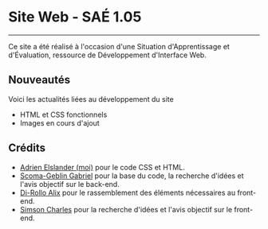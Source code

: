 # Site Web - SAÉ 1.05
---
Ce site a été réalisé à l'occasion d'une Situation d'Apprentissage et d'Évaluation, ressource de Développement d'Interface Web.

## Nouveautés
Voici les actualités liées au développement du site
- HTML et CSS fonctionnels
- Images en cours d'ajout

## Crédits
- [Adrien Elslander (moi)](https://github.com/PlatiniumStar) pour le code CSS et HTML.
- [Scoma-Geblin Gabriel](https://gitlabinfo.iutmontp.univ-montp2.fr/scomag) pour la base du code, la recherche d'idées et l'avis objectif sur le back-end.
- [Di-Rollo Alix](https://gitlabinfo.iutmontp.univ-montp2.fr/dirolloa) pour le rassemblement des éléments nécessaires au front-end.
- [Simson Charles](https://gitlabinfo.iutmontp.univ-montp2.fr/simsonc) pour la recherche d'idées et l'avis objectif sur le front-end.
